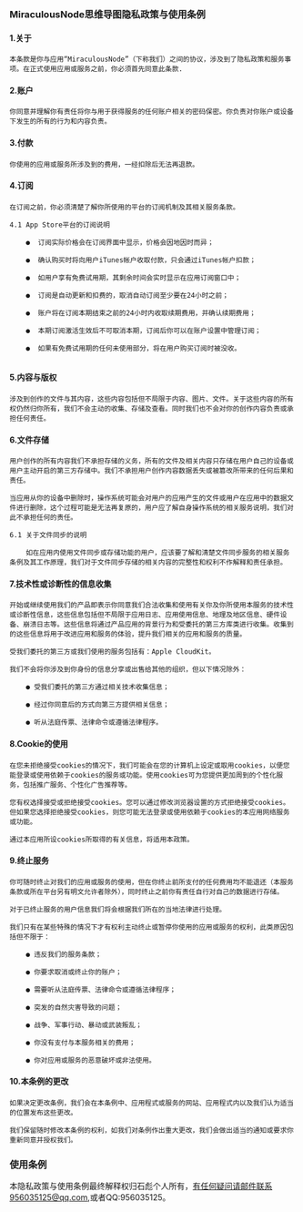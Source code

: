 ### MiraculousNode思维导图隐私政策与使用条例

#### 1.关于
`本条款是你与应用“MiraculousNode”（下称我们）之间的协议，涉及到了隐私政策和服务事项。在正式使用应用或服务之前，你必须首先同意此条款. `

#### 2.账户
`你同意并理解你有责任将你与用于获得服务的任何账户相关的密码保密。你负责对你账户或设备下发生的所有的行为和内容负责。`

#### 3.付款
`你使用的应用或服务所涉及到的费用，一经扣除后无法再退款。`

#### 4.订阅

```
在订阅之前，你必须清楚了解你所使用的平台的订阅机制及其相关服务条款。

4.1 App Store平台的订阅说明

    ●  订阅实际价格会在订阅界面中显示，价格会因地因时而异；

    ●  确认购买时将向用户iTunes帐户收取付款，只会通过iTunes帐户扣款；

    ●  如用户享有免费试用期，其剩余时间会实时显示在应用订阅窗口中；

    ●  订阅是自动更新和扣费的，取消自动订阅至少要在24小时之前；

    ●  账户将在订阅本期结束之前的24小时内收取续期费用，并确认续期费用；

    ●  本期订阅激活生效后不可取消本期，订阅后你可以在账户设置中管理订阅；

    ●  如果有免费试用期的任何未使用部分，将在用户购买订阅时被没收。
 
 ```
    
#### 5.内容与版权

`涉及到创作的文件与其内容，这些内容包括但不局限于内容、图片、文件。关于这些内容的所有权仍然归你所有，我们不会主动的收集、存储及查看。同时我们也不会对你的创作内容负责或承担任何责任。`

#### 6.文件存储
```
用户创作的所有内容我们不承担存储的义务，所有的文件及相关内容只存储在用户自己的设备或用户主动开启的第三方存储中。我们不承担用户创作内容数据丢失或被篡改所带来的任何后果和责任。

当应用从你的设备中删除时，操作系统可能会对用户的应用产生的文件或用户在应用中的数据文件进行删除，这个过程可能是无法再复原的，用户应了解自身操作系统的相关服务说明，我们对此不承担任何的责任。

6.1 关于文件同步的说明

    如在应用内使用文件同步或存储功能的用户，应该要了解和清楚文件同步服务的相关服务条例及其工作原理，我们对于文件同步存储的相关内容的完整性和权利不作解释和责任承担。
```

#### 7.技术性或诊断性的信息收集

```
开始或继续使用我们的产品即表示你同意我们合法收集和使用有关你及你所使用本服务的技术性或诊断性信息，这些信息包括但不局限于应用日志、应用使用信息、地理及地区信息、硬件设备、崩溃日志等。这些信息将通过产品应用的背景行为和受委托的第三方库类进行收集。收集到的这些信息将用于改进应用和服务的体验，提升我们相关的应用和服务的质量。

受我们委托的第三方或我们使用的服务包括有：Apple CloudKit。

我们不会将你涉及到你身份的信息分享或出售给其他的组织，但以下情况除外：

    ● 受我们委托的第三方通过相关技术收集信息；

    ● 经过你同意后的方式向第三方提供相关信息；

    ● 听从法庭传票、法律命令或遵循法律程序。
```

#### 8.Cookie的使用

```
在您未拒绝接受cookies的情况下，我们可能会在您的计算机上设定或取用cookies，以便您能登录或使用依赖于cookies的服务或功能。使用cookies可为您提供更加周到的个性化服务，包括推广服务、个性化广告推荐等。

您有权选择接受或拒绝接受cookies。您可以通过修改浏览器设置的方式拒绝接受cookies。但如果您选择拒绝接受cookies，则您可能无法登录或使用依赖于cookies的本应用网络服务或功能。

通过本应用所设cookies所取得的有关信息，将适用本政策。
```

#### 9.终止服务

```
你可随时终止对我们的应用或服务的使用，但在你终止前所支付的任何费用均不能退还（本服务条款或所在平台另有明文允许者除外），同时终止之前你有责任自行对自己的数据进行存储。

对于已终止服务的用户信息我们将会根据我们所在的当地法律进行处理。

我们只有在某些特殊的情况下才有权利主动终止或暂停你使用的应用或服务的权利，此类原因包括但不限于：

    ● 违反我们的服务条款；

    ● 你要求取消或终止你的账户；

    ● 需要听从法庭传票、法律命令或遵循法律程序；

    ● 突发的自然灾害导致的问题；

    ● 战争、军事行动、暴动或武装叛乱；

    ● 你没有支付与本服务相关的费用；

    ● 你对应用或服务的恶意破坏或非法使用。
```

#### 10.本条例的更改
```
如果决定更改条例，我们会在本条例中、应用程式或服务的网站、应用程式内以及我们认为适当的位置发布这些更改。

我们保留随时修改本条例的权利，如我们对条例作出重大更改，我们会做出适当的通知或要求你重新同意并授权我们。
```


### 使用条例

本隐私政策与使用条例最终解释权归石彪个人所有，有任何疑问请邮件联系956035125@qq.com,或者QQ:956035125。
